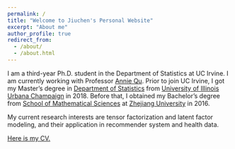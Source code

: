 ```yaml
---
permalink: /
title: "Welcome to Jiuchen's Personal Website"
excerpt: "About me"
author_profile: true
redirect_from:
  - /about/
  - /about.html
---
```


I am a third-year Ph.D. student in the Department of Statistics at UC Irvine. I am currently working with Professor [Annie Qu](https://faculty.sites.uci.edu/qulab/). Prior to join UC Irvine, I got my Master’s degree in [Department of Statistics](https://stat.illinois.edu/) from [University of Illinois Urbana Champaign](https://illinois.edu/) in 2018. Before that, I obtained my Bachelor’s degree from [School of Mathematical Sciences](http://www.math.zju.edu.cn/mathen/) at [Zhejiang University](https://www.zju.edu.cn/english/) in 2016.

My current research interests are tensor factorization and latent factor modeling, and their application in recommender system and health data.

[Here is my CV.](http://jiuchenzhang.github.io/files/CV.pdf)
